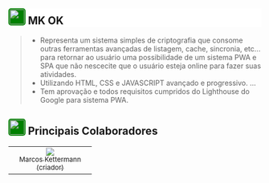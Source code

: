 <h2 style="background:white;"><img src="https://user-images.githubusercontent.com/109902736/216818770-483b5505-341b-4fc4-9877-bd2f5552e6df.png" width="30" style="background-color: green;border-radius: 5px;padding: 2px;">
MK OK</h2>

> - Representa um sistema simples de criptografia que consome outras ferramentas avançadas de listagem, cache, sincronia, etc... para retornar ao usuário uma possibilidade de um sistema PWA e SPA que não nescecite que o usuário esteja online para fazer suas atividades.
> - Utilizando HTML, CSS e JAVASCRIPT avançado e progressivo. ...
> - Tem aprovação e todos requisitos cumpridos do Lighthouse do Google para sistema PWA.

<h2><img src="https://user-images.githubusercontent.com/109902736/216818237-b0bc70b0-cd8f-4f2d-8dc4-2cc45417180d.png" width="30" style="background-color: green;border-radius: 5px;padding: 2px;">
 Principais Colaboradores</h2>

<table><tbody><tr>
  <td align="center" width="150"><a href="https://github.com/mkettermann"><img src="https://avatars.githubusercontent.com/u/109902736?s=70&v=4"><br><sub>Marcos Kettermann (criador)</sub></a></td>
</tr></tbody></table>
<br>
